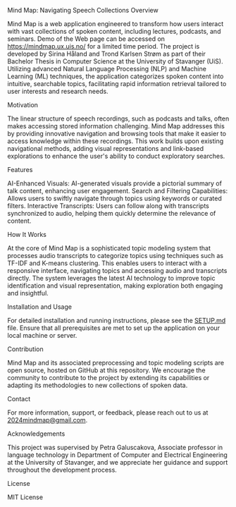 Mind Map: Navigating Speech Collections Overview

Mind Map is a web application engineered to transform how users interact with vast collections of spoken content, including lectures, podcasts, and seminars. Demo of the Web page can be accessed on https://mindmap.ux.uis.no/ for a limited time period.  The project is developed by Sirina Håland and Trond Karlsen Strøm as part of their Bachelor Thesis in Computer Science at the University of Stavanger (UiS). Utilizing advanced Natural Language Processing (NLP) and Machine Learning (ML) techniques, the application categorizes spoken content into intuitive, searchable topics, facilitating rapid information retrieval tailored to user interests and research needs.

Motivation

The linear structure of speech recordings, such as podcasts and talks, often makes accessing stored information challenging. Mind Map addresses this by providing innovative navigation and browsing tools that make it easier to access knowledge within these recordings. This work builds upon existing navigational methods, adding visual representations and link-based explorations to enhance the user's ability to conduct exploratory searches.

Features

AI-Enhanced Visuals: AI-generated visuals provide a pictorial summary of talk content, enhancing user engagement.
Search and Filtering Capabilities: Allows users to swiftly navigate through topics using keywords or curated filters.
Interactive Transcripts: Users can follow along with transcripts synchronized to audio, helping them quickly determine the relevance of content.

How It Works

At the core of Mind Map is a sophisticated topic modeling system that processes audio transcripts to categorize topics using techniques such as TF-IDF and K-means clustering. This enables users to interact with a responsive interface, navigating topics and accessing audio and transcripts directly. The system leverages the latest AI technology to improve topic identification and visual representation, making exploration both engaging and insightful.

Installation and Usage

For detailed installation and running instructions, please see the [SETUP.md](./SETUP.md) file.
Ensure that all prerequisites are met to set up the application on your local machine or server.

Contribution

Mind Map and its associated preprocessing and topic modeling scripts are open source, hosted on GitHub at this repository. We encourage the community to contribute to the project by extending its capabilities or adapting its methodologies to new collections of spoken data.

Contact

For more information, support, or feedback, please reach out to us at 2024mindmap@gmail.com.

Acknowledgements

This project was supervised by Petra Galuscakova, Associate professor in language technology in Department of Computer and Electrical Engineering at the University of Stavanger, and we appreciate her guidance and support throughout the development process.

License

MIT License
